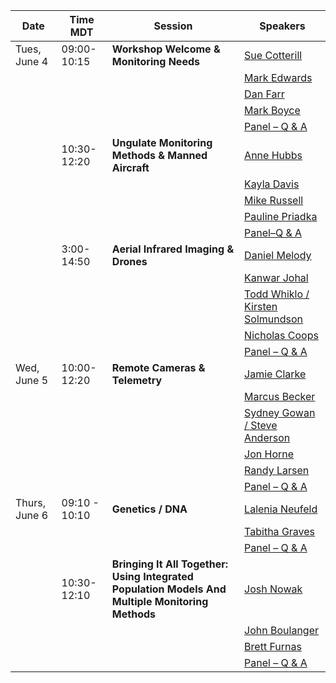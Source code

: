 | **Date**      | **Time MDT**  | **Session**                                                                                      | **Speakers**                                                                                         |
|---------|--------|----------------------|------------------|
| Tues, June 4  | 09:00-10:15   | **Workshop Welcome & Monitoring Needs**                                                          | [Sue Cotterill](#Sue-Cotterill)                                                                      |
|               |               |                                                                                                  | [Mark Edwards](#Mark-Edwards)                                                                        |
|               |               |                                                                                                  | [Dan Farr](#Dan-Farr)                                                                                |
|               |               |                                                                                                  | [Mark Boyce](#Mark-Boyce)                                                                            |
|               |               |                                                                                                  | [Panel – Q & A](#Panel-QA_Welcome)                                                                   |
|               | 10:30-12:20   | **Ungulate Monitoring Methods & Manned Aircraft**                                                | [Anne Hubbs](#Anne-Hubbs)                                                                            |
|               |               |                                                                                                  | [Kayla Davis](#Kayla-Davis)                                                                          |
|               |               |                                                                                                  | [Mike Russell](#Mike-Russell)                                                                        |
|               |               |                                                                                                  | [Pauline Priadka](#Pauline-Priadka)                                                                  |
|               |               |                                                                                                  | [Panel](#Panel-QA_methods_mannedaerial)[–](#Panel-QA_Welcome)[Q & A](#Panel-QA_methods_mannedaerial) |
|               | 3:00-14:50    | **Aerial Infrared Imaging & Drones**                                                             | [Daniel Melody](#Daniel-Melody)                                                                      |
|               |               |                                                                                                  | [Kanwar Johal](#Kanwar-Johal)                                                                        |
|               |               |                                                                                                  | [Todd Whiklo / Kirsten Solmundson](#Todd-Whiklo_Kirsten-Solmundson)                                  |
|               |               |                                                                                                  | [Nicholas Coops](#Nicholas-Coops)                                                                    |
|               |               |                                                                                                  | [Panel – Q & A](#Panel-QA_aerial_drone)                                                              |
| Wed, June 5   | 10:00-12:20   | **Remote Cameras & Telemetry**                                                                   | [Jamie Clarke](#Jamie-Clarke)                                                                        |
|               |               |                                                                                                  | [Marcus Becker](#Marcus-Becker)                                                                      |
|               |               |                                                                                                  | [Sydney Gowan / Steve Anderson](#Sydney-Gowan_Steve-Anderson)                                        |
|               |               |                                                                                                  | [Jon Horne](#Jon-Horne)                                                                              |
|               |               |                                                                                                  | [Randy Larsen](#Randy-Larsen)                                                                        |
|               |               |                                                                                                  | [Panel – Q & A](#Panel-QA_cam_telemetry)                                                             |
| Thurs, June 6 | 09:10 - 10:10 | **Genetics / DNA**                                                                               | [Lalenia Neufeld](#Lalenia-Neufeld)                                                                  |
|               |               |                                                                                                  | [Tabitha Graves](#Tabitha-Graves)                                                                    |
|               |               |                                                                                                  | [Panel – Q & A](#Panel-QA_genetics_dna)                                                              |
|               | 10:30-12:10   | **Bringing It All Together: Using Integrated Population Models And Multiple Monitoring Methods** | [Josh Nowak](#Josh-Nowak)                                                                            |
|               |               |                                                                                                  | [John Boulanger](#John-Boulanger)                                                                    |
|               |               |                                                                                                  | [Brett Furnas](#Brett-Furnas)                                                                        |
|               |               |                                                                                                  | [Panel – Q & A](#Panel-QA_integrated)                                                                |
